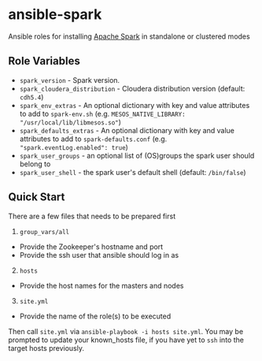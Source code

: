 # ansible-spark

Ansible roles for installing [Apache Spark](https://spark.apache.org) in standalone or clustered modes

## Role Variables

- `spark_version` - Spark version.
- `spark_cloudera_distribution` - Cloudera distribution version (default: `cdh5.4`)
- `spark_env_extras` - An optional dictionary with key and value attributes to add to `spark-env.sh` (e.g. `MESOS_NATIVE_LIBRARY: "/usr/local/lib/libmesos.so"`)
- `spark_defaults_extras` - An optional dictionary with key and value attributes
  to add to `spark-defaults.conf` (e.g. `"spark.eventLog.enabled": true`)
- `spark_user_groups` - an optional list of (OS)groups the spark user should belong to
- `spark_user_shell` - the spark user's default shell (default: `/bin/false`)

## Quick Start

There are a few files that needs to be prepared first

1. `group_vars/all` 
  - Provide the Zookeeper's hostname and port
  - Provide the ssh user that ansible should log in as
2. `hosts` 
  - Provide the host names for the masters and nodes
3. `site.yml` 
  - Provide the name of the role(s) to be executed

Then call `site.yml` via `ansible-playbook -i hosts site.yml`. You may be prompted to update your known_hosts file, if you have yet to `ssh` into the target hosts previously.